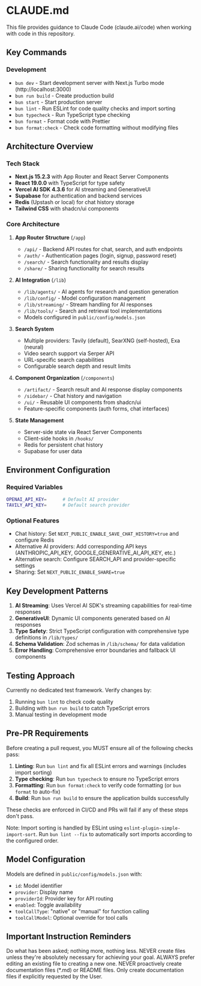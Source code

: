 # CLAUDE.md

This file provides guidance to Claude Code (claude.ai/code) when working with code in this repository.

## Key Commands

### Development

- `bun dev` - Start development server with Next.js Turbo mode (http://localhost:3000)
- `bun run build` - Create production build
- `bun start` - Start production server
- `bun lint` - Run ESLint for code quality checks and import sorting
- `bun typecheck` - Run TypeScript type checking
- `bun format` - Format code with Prettier
- `bun format:check` - Check code formatting without modifying files

## Architecture Overview

### Tech Stack

- **Next.js 15.2.3** with App Router and React Server Components
- **React 19.0.0** with TypeScript for type safety
- **Vercel AI SDK 4.3.6** for AI streaming and GenerativeUI
- **Supabase** for authentication and backend services
- **Redis** (Upstash or local) for chat history storage
- **Tailwind CSS** with shadcn/ui components

### Core Architecture

1. **App Router Structure** (`/app`)
   - `/api/` - Backend API routes for chat, search, and auth endpoints
   - `/auth/` - Authentication pages (login, signup, password reset)
   - `/search/` - Search functionality and results display
   - `/share/` - Sharing functionality for search results

2. **AI Integration** (`/lib`)
   - `/lib/agents/` - AI agents for research and question generation
   - `/lib/config/` - Model configuration management
   - `/lib/streaming/` - Stream handling for AI responses
   - `/lib/tools/` - Search and retrieval tool implementations
   - Models configured in `public/config/models.json`

3. **Search System**
   - Multiple providers: Tavily (default), SearXNG (self-hosted), Exa (neural)
   - Video search support via Serper API
   - URL-specific search capabilities
   - Configurable search depth and result limits

4. **Component Organization** (`/components`)
   - `/artifact/` - Search result and AI response display components
   - `/sidebar/` - Chat history and navigation
   - `/ui/` - Reusable UI components from shadcn/ui
   - Feature-specific components (auth forms, chat interfaces)

5. **State Management**
   - Server-side state via React Server Components
   - Client-side hooks in `/hooks/`
   - Redis for persistent chat history
   - Supabase for user data

## Environment Configuration

### Required Variables

```bash
OPENAI_API_KEY=      # Default AI provider
TAVILY_API_KEY=      # Default search provider
```

### Optional Features

- Chat history: Set `NEXT_PUBLIC_ENABLE_SAVE_CHAT_HISTORY=true` and configure Redis
- Alternative AI providers: Add corresponding API keys (ANTHROPIC_API_KEY, GOOGLE_GENERATIVE_AI_API_KEY, etc.)
- Alternative search: Configure SEARCH_API and provider-specific settings
- Sharing: Set `NEXT_PUBLIC_ENABLE_SHARE=true`

## Key Development Patterns

1. **AI Streaming**: Uses Vercel AI SDK's streaming capabilities for real-time responses
2. **GenerativeUI**: Dynamic UI components generated based on AI responses
3. **Type Safety**: Strict TypeScript configuration with comprehensive type definitions in `/lib/types/`
4. **Schema Validation**: Zod schemas in `/lib/schema/` for data validation
5. **Error Handling**: Comprehensive error boundaries and fallback UI components

## Testing Approach

Currently no dedicated test framework. Verify changes by:

1. Running `bun lint` to check code quality
2. Building with `bun run build` to catch TypeScript errors
3. Manual testing in development mode

## Pre-PR Requirements

Before creating a pull request, you MUST ensure all of the following checks pass:

1. **Linting**: Run `bun lint` and fix all ESLint errors and warnings (includes import sorting)
2. **Type checking**: Run `bun typecheck` to ensure no TypeScript errors
3. **Formatting**: Run `bun format:check` to verify code formatting (or `bun format` to auto-fix)
4. **Build**: Run `bun run build` to ensure the application builds successfully

These checks are enforced in CI/CD and PRs will fail if any of these steps don't pass.

Note: Import sorting is handled by ESLint using `eslint-plugin-simple-import-sort`. Run `bun lint --fix` to automatically sort imports according to the configured order.

## Model Configuration

Models are defined in `public/config/models.json` with:

- `id`: Model identifier
- `provider`: Display name
- `providerId`: Provider key for API routing
- `enabled`: Toggle availability
- `toolCallType`: "native" or "manual" for function calling
- `toolCallModel`: Optional override for tool calls

## Important Instruction Reminders

Do what has been asked; nothing more, nothing less.
NEVER create files unless they're absolutely necessary for achieving your goal.
ALWAYS prefer editing an existing file to creating a new one.
NEVER proactively create documentation files (*.md) or README files. Only create documentation files if explicitly requested by the User.